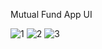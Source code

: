 Mutual Fund App UI

![1](https://github.com/user-attachments/assets/17ec0715-6b95-4745-807a-93829af05ecf)
![2](https://github.com/user-attachments/assets/2bd5a6fc-e56b-46b8-94ed-b625a170bbf9)
![3](https://github.com/user-attachments/assets/db4836f7-5354-4c63-8995-627fdd8d14d6)

